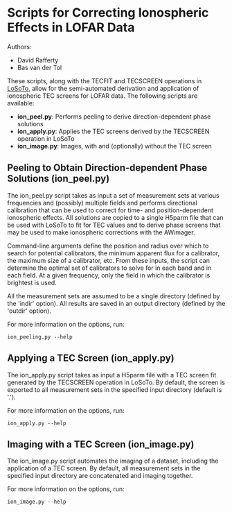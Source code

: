 Scripts for Correcting Ionospheric Effects in LOFAR Data
========================================================

Authors:
* David Rafferty
* Bas van der Tol

These scripts, along with the TECFIT and TECSCREEN operations in
[LoSoTo](https://github.com/revoltek/losoto), allow for the semi-automated
derivation and application of ionospheric TEC screens for LOFAR data. The
following scripts are available:
* __ion_peel.py__: Performs peeling to derive direction-dependent phase solutions
* __ion_apply.py__: Applies the TEC screens derived by the TECSCREEN operation in LoSoTo
* __ion_image.py__: Images, with and (optionally) without the TEC screen

Peeling to Obtain Direction-dependent Phase Solutions (ion_peel.py)
-------------------------------------------------------------------
The ion_peel.py script takes as input a set of measurement sets at various
frequencies and (possibly) multiple fields and performs directional calibration
that can be used to correct for time- and position-dependent ionospheric
effects. All solutions are copied to a single H5parm file that can be used with
LoSoTo to fit for TEC values and to derive phase screens that may be used to
make ionospheric corrections with the AWimager.

Command-line arguments define the position and radius over which to search for
potential calibrators, the minimum apparent flux for a calibrator, the maximum
size of a calibrator, etc. From these inputs, the script can determine the
optimal set of calibrators to solve for in each band and in each field.  At a
given frequency, only the field in which the calibrator is brightest is used.

All the measurement sets are assumed to be a single directory (defined by the
'indir' option). All results are saved in an output directory (defined by the
'outdir' option).

For more information on the options, run:

    ion_peeling.py --help


Applying a TEC Screen (ion_apply.py)
------------------------------------
The ion_apply.py script takes as input a H5parm file with a TEC screen fit
generated by the TECSCREEN operation in LoSoTo. By default, the screen is
exported to all measurement sets in the specified input directory (default is
'.').

For more information on the options, run:

    ion_apply.py --help


Imaging with a TEC Screen (ion_image.py)
----------------------------------------
The ion_image.py script automates the imaging of a dataset, including the
application of a TEC screen. By default, all measurement sets in the specified
input directory are concatenated and imaging together.

For more information on the options, run:

    ion_image.py --help

